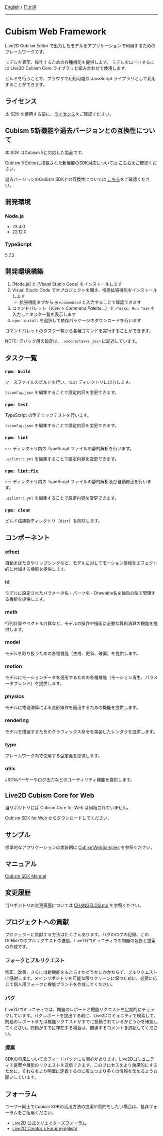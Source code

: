 [English](README.md) / [日本語](README.ja.md)

---

# Cubism Web Framework

Live2D Cubism Editor で出力したモデルをアプリケーションで利用するためのフレームワークです。

モデルを表示、操作するための各種機能を提供します。
モデルをロードするには Live2D Cubism Core ライブラリと組み合わせて使用します。

ビルドを行うことで、ブラウザで利用可能な JavaScript ライブラリとして利用することができます。


## ライセンス

本 SDK を使用する前に、[ライセンス](LICENSE.md)をご確認ください。


## Cubism 5新機能や過去バージョンとの互換性について

本 SDK はCubism 5に対応した製品です。

Cubism 5 Editorに搭載された新機能のSDK対応については [こちら](https://docs.live2d.com/cubism-sdk-manual/cubism-5-new-functions/)をご確認ください。

過去バージョンのCubism SDKとの互換性については [こちら](https://docs.live2d.com/cubism-sdk-manual/compatibility-with-cubism-5/)をご確認ください。


## 開発環境

### Node.js

* 23.4.0
* 22.12.0


### TypeScript

5.7.2


## 開発環境構築

1. [Node.js] と [Visual Studio Code] をインストールします
1. Visual Studio Code で本プロジェクトを開き、推奨拡張機能をインストールします
    * 拡張機能タブから `@recommended` と入力することで確認できます
1. コマンドパレット（*View > Command Palette...*）で `>Tasks: Run Task` を入力してタスク一覧を表示します
1. `npm: install` を選択して依存パッケージのダウンロードを行います

コマンドパレットのタスク一覧から各種コマンドを実行することができます。

NOTE: デバック用の設定は、`.vscode/tasks.json` に記述しています。

## タスク一覧

### `npm: build`

ソースファイルのビルドを行い、`dist` ディレクトリに出力します。

`tsconfig.json` を編集することで設定内容を変更できます。

### `npm: test`

TypeScript の型チェックテストを行います。

`tsconfig.json` を編集することで設定内容を変更できます。

### `npm: lint`

`src` ディレクトリ内の TypeScript ファイルの静的解析を行います。

`.eslintrc.yml` を編集することで設定内容を変更できます。

### `npm: lint:fix`

`src` ディレクトリ内の TypeScript ファイルの静的解析及び自動修正を行います。

`.eslintrc.yml` を編集することで設定内容を変更できます。

### `npm: clean`

ビルド成果物ディレクトリ（`dist`）を削除します。


## コンポーネント

### effect

自動まばたきやリップシンクなど、モデルに対してモーション情報をエフェクト的に付加する機能を提供します。

### id

モデルに設定されたパラメータ名・パーツ名・Drawable名を独自の型で管理する機能を提供します。

### math

行列計算やベクトル計算など、モデルの操作や描画に必要な算術演算の機能を提供します。

### model

モデルを取り扱うための各種機能（生成、更新、破棄）を提供します。

### motion

モデルにモーションデータを適用するための各種機能（モーション再生、パラメータブレンド）を提供します。

### physics

モデルに物理演算による変形操作を適用するための機能を提供します。

### rendering

モデルを描画するためのグラフィックス命令を実装したレンダラを提供します。

### type

フレームワーク内で使用する型定義を提供します。

### utils

JSONパーサーやログ出力などのユーティリティ機能を提供します。


## Live2D Cubism Core for Web

当リポジトリには Cubism Core for Web は同梱されていません。

[Cubism SDK for Web] からダウンロードしてください。

[Cubism SDK for Web]: https://www.live2d.com/download/cubism-sdk/download-web/


## サンプル

標準的なアプリケーションの実装例は [CubismWebSamples] を参照ください。

[CubismWebSamples]: https://github.com/Live2D/CubismWebSamples


## マニュアル

[Cubism SDK Manual](https://docs.live2d.com/cubism-sdk-manual/top/)


## 変更履歴

当リポジトリの変更履歴については [CHANGELOG.md](CHANGELOG.md) を参照ください。


## プロジェクトへの貢献

プロジェクトに貢献する方法はたくさんあります。バグのログの記録、このGitHubでのプルリクエストの送信、Live2Dコミュニティでの問題の報告と提案の作成です。

### フォークとプルリクエスト

修正、改善、さらには新機能をもたらすかどうかにかかわらず、プルリクエストに感謝します。メインリポジトリを可能な限りクリーンに保つために、必要に応じて個人用フォークと機能ブランチを作成してください。

### バグ

Live2Dコミュニティでは、問題のレポートと機能リクエストを定期的にチェックしています。バグレポートを提出する前に、Live2Dコミュニティで検索して、問題のレポートまたは機能リクエストがすでに投稿されているかどうかを確認してください。問題がすでに存在する場合は、関連するコメントを追記してください。

### 提案

SDKの将来についてのフィードバックにも関心があります。Live2Dコミュニティで提案や機能のリクエストを送信できます。このプロセスをより効果的にするために、それらをより明確に定義するのに役立つより多くの情報を含めるようお願いしています。


## フォーラム

ユーザー同士でCubism SDKの活用方法の提案や質問をしたい場合は、是非フォーラムをご活用ください。

- [Live2D 公式クリエイターズフォーラム](https://creatorsforum.live2d.com/)
- [Live2D Creator's Forum(English)](https://community.live2d.com/)
